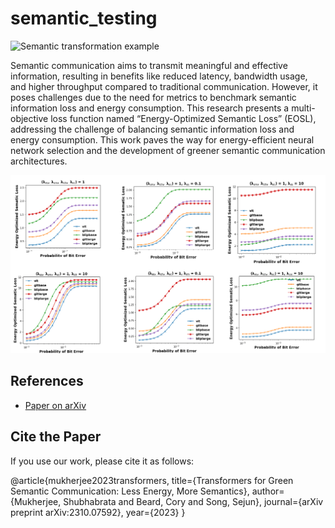 # semantic_testing
![Semantic transformation example](https://github.com/shubha07m/semantic_testing/blob/main/dogs.png)

Semantic communication aims to transmit meaningful and effective information, resulting in benefits like reduced latency, bandwidth usage, and higher throughput compared to traditional communication. However, it poses challenges due to the need for metrics to benchmark semantic information loss and energy consumption. This research presents a multi-objective loss function named “Energy-Optimized Semantic Loss” (EOSL), addressing the challenge of balancing semantic information loss and energy consumption. This work paves the way for energy-efficient neural network selection and the development of greener semantic communication architectures.

![Transformer comparison based on EOSL](https://github.com/shubha07m/Energy-optimized-semantic-loss/blob/main/eosl_all.png)


## References

- [Paper on arXiv](https://arxiv.org/abs/2310.07592)


## Cite the Paper

If you use our work, please cite it as follows:

@article{mukherjee2023transformers,
  title={Transformers for Green Semantic Communication: Less Energy, More Semantics},
  author={Mukherjee, Shubhabrata and Beard, Cory and Song, Sejun},
  journal={arXiv preprint arXiv:2310.07592},
  year={2023}
}
